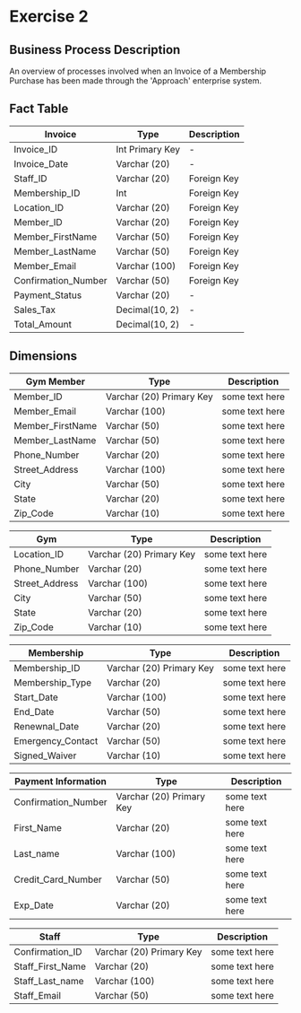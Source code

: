 # Exercise 2

## Business Process Description

An overview of processes involved when an Invoice of a Membership Purchase has been made through the 'Approach' enterprise system.

## Fact Table

| Invoice | Type | Description |
| --- | --- | --- |
| Invoice_ID | Int Primary Key | - |
| Invoice_Date | Varchar (20) | - |
| Staff_ID  | Varchar (20) | Foreign Key |
| Membership_ID  | Int | Foreign Key |
| Location_ID  | Varchar (20) | Foreign Key |
| Member_ID  | Varchar (20) | Foreign Key |
| Member_FirstName  | Varchar (50) | Foreign Key |
| Member_LastName  | Varchar (50) | Foreign Key |
| Member_Email  | Varchar (100) | Foreign Key |
| Confirmation_Number  | Varchar (50) | Foreign Key |
| Payment_Status  | Varchar (20) | - |
| Sales_Tax  | Decimal(10, 2) | - |
| Total_Amount  | Decimal(10, 2) | - |

## Dimensions

| Gym Member | Type | Description |
| --- | --- | --- |
| Member_ID | Varchar (20) Primary Key | some text here |
| Member_Email | Varchar (100) | some text here |
| Member_FirstName | Varchar (50) | some text here |
| Member_LastName | Varchar (50) | some text here |
| Phone_Number | Varchar (20) | some text here |
| Street_Address | Varchar (100) | some text here |
| City | Varchar (50) | some text here |
| State | Varchar (20) | some text here |
| Zip_Code | Varchar (10) | some text here | 

| Gym | Type | Description |
| --- | --- | --- |
| Location_ID | Varchar (20) Primary Key | some text here |
| Phone_Number | Varchar (20) | some text here |
| Street_Address | Varchar (100) | some text here |
| City | Varchar (50) | some text here |
| State | Varchar (20) | some text here |
| Zip_Code | Varchar (10) | some text here | 

| Membership | Type | Description |
| --- | --- | --- |
| Membership_ID | Varchar (20) Primary Key | some text here |
| Membership_Type | Varchar (20) | some text here |
| Start_Date | Varchar (100) | some text here |
| End_Date | Varchar (50) | some text here |
| Renewnal_Date | Varchar (20) | some text here |
| Emergency_Contact | Varchar (50) | some text here | 
| Signed_Waiver | Varchar (10) | some text here | 

| Payment Information | Type | Description |
| --- | --- | --- |
| Confirmation_Number | Varchar (20) Primary Key | some text here |
| First_Name | Varchar (20) | some text here |
| Last_name | Varchar (100) | some text here |
| Credit_Card_Number | Varchar (50) | some text here |
| Exp_Date | Varchar (20) | some text here |

| Staff | Type | Description |
| --- | --- | --- |
| Confirmation_ID | Varchar (20) Primary Key | some text here |
| Staff_First_Name | Varchar (20) | some text here |
| Staff_Last_name | Varchar (100) | some text here |
| Staff_Email | Varchar (50) | some text here |


